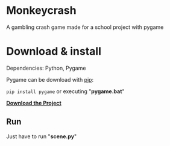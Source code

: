 # Monkeycrash
A gambling crash game made for a school project with pygame

# Download & install
Dependencies: Python, Pygame

Pygame can be download with <a href="https://pypi.org/project/pip/">pip</a>:

`pip install pygame`
or executing "**pygame.bat**"

**[Download the Project][1]**

## Run
Just have to run "**scene.py**"

[1]: https://github.com/Apologieze/Monkeycrash/archive/refs/heads/main.zip "Download the project"

